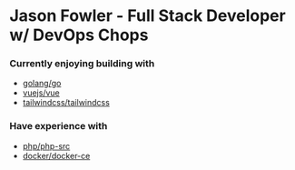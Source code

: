 <!-- <img src="https://avatars2.githubusercontent.com/u/1097895?s=160&v=4" align="right" /> -->

# Jason Fowler - Full Stack Developer w/ DevOps Chops

### Currently enjoying building with 

- [golang/go](https://github.com/golang/go)
- [vuejs/vue](https://github.com/vuejs/vue)
- [tailwindcss/tailwindcss](https://github.com/tailwindcss/tailwindcss)

### Have experience with

- [php/php-src](https://github.com/php/php-src)
- [docker/docker-ce](https://github.com/docker/docker-ce)


<!--
**jsnfwlr/jsnfwlr** is a ✨ _special_ ✨ repository because its `README.md` (this file) appears on your GitHub profile.

Here are some ideas to get you started:

- 🔭 I’m currently working on ...
- 🌱 I’m currently learning ...
- 👯 I’m looking to collaborate on ...
- 🤔 I’m looking for help with ...
- 💬 Ask me about ...
- 📫 How to reach me: ...
- 😄 Pronouns: ...
- ⚡ Fun fact: ...
-->
